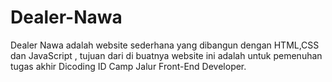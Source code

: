# Dealer-Nawa
Dealer Nawa adalah website sederhana yang dibangun dengan HTML,CSS dan JavaScript , tujuan dari di buatnya website ini adalah untuk pemenuhan tugas akhir Dicoding ID Camp Jalur Front-End Developer.
